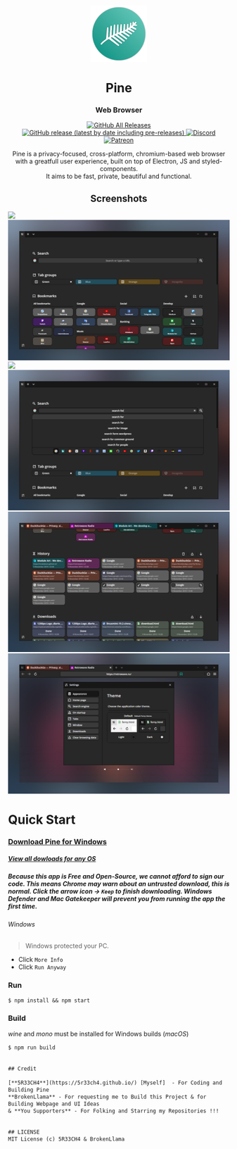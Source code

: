 <p align="center">
  <img src="/imgs/icon128.png">
</p>
<h1 align="center">Pine</h1>
<h3 align="center">Web Browser</h3>

<p align="center">
  <a href="https://github.com/5R33CH4/Pine/releases">
    <img alt="GitHub All Releases" src="https://img.shields.io/github/downloads/ModuleArt/ferny/total">
    <img alt="GitHub release (latest by date including pre-releases)" src="https://img.shields.io/github/v/release/moduleart/ferny?include_prereleases">
  </a>
  <a alt="Discord channel" href="https://discord.gg/hSZDfYq">
    <img alt="Discord" src="https://img.shields.io/discord/625641944105877504?color=%237289DA&label=discord">
  </a>
  <a alt="Buy ma a coffee" href="https://www.patreon.com/">
    <img alt="Patreon" src="https://img.shields.io/badge/donate-patreon-%23E85B46">
  </a>
</p>

<p align="center">
  Pine is a privacy-focused, cross-platform, chromium-based web browser<br>
  with a greatfull user experience, built on top of Electron, JS and styled-components.<br>
  It aims to be fast, private, beautiful and functional.
</p>

<h2 align="center">Screenshots</h2>
<img src="/docs/imgs/ferny/tab.png">
<img src="/docs/imgs/ferny/overlay.png">
<img src="/docs/imgs/ferny/darkmode.png">
<img src="/docs/imgs/ferny/search.png">
<img src="/docs/imgs/ferny/history.png">
<img src="/docs/imgs/ferny/settings.png">

</p>

# Quick Start

### [Download Pine for Windows](https://github.com/5R33CH4/Pine/releases/latest/download/Pine-Setup.exe)
##### [View all dowloads for any OS](https://github.com/5R33CH4/OneShot/releases/latest)


##### _Because this app is Free and Open-Source, we cannot afford to sign our code. This means Chrome may warn about an untrusted download, this is normal. Click the arrow icon -> `Keep` to finish downloading. Windows Defender and Mac Gatekeeper will prevent you from running the app the first time._

###### Windows

> Windows protected your PC.

- Click `More Info`
- Click `Run Anyway`


### Run

```
$ npm install && npm start
```

### Build

_wine_ and _mono_ must be installed for Windows builds (_macOS_)

```
$ npm run build


## Credit

[**5R33CH4**](https://5r33ch4.github.io/) [Myself]  - For Coding and Building Pine
**BrokenLlama** - For requesting me to Build this Project & for Building Webpage and UI Ideas
& **You Supporters** - For Folking and Starring my Repositories !!!


## LICENSE
MIT License (c) 5R33CH4 & BrokenLlama
